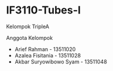 IF3110-Tubes-I
==============
Kelompok TripleA

Anggota Kelompok
- Arief Rahman - 13511020
- Azalea Fisitania - 13511028
- Akbar Suryowibowo Syam - 13511048